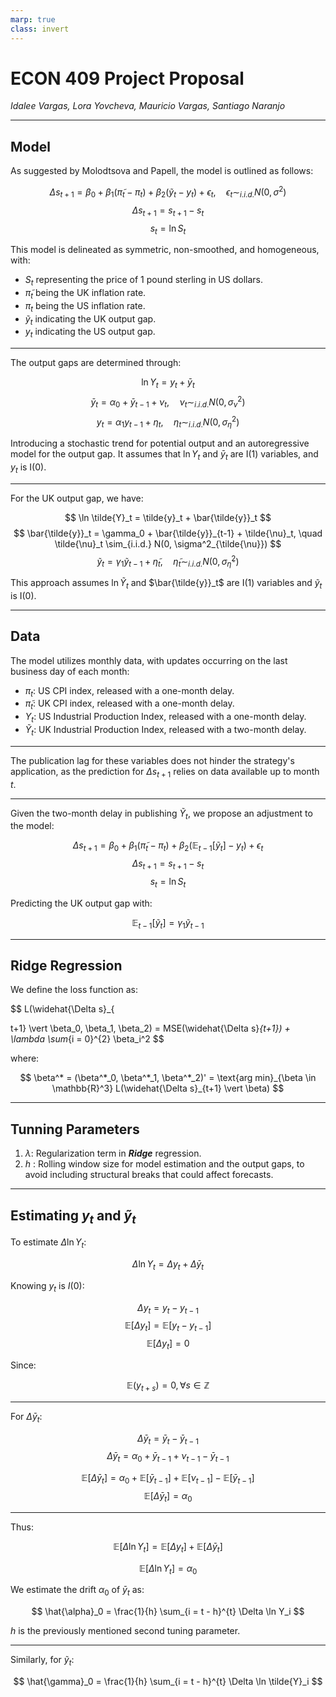 ```yaml
---
marp: true
class: invert
---
```


# ECON 409 Project Proposal

*Idalee Vargas, Lora Yovcheva, Mauricio Vargas, Santiago Naranjo*

---
## Model

As suggested by Molodtsova and Papell, the model is outlined as follows:

$$
\Delta s_{t+1} = \beta_0 + 
    \beta_1(\tilde{\pi}_t - \pi_t) +
    \beta_2(\tilde{y}_t - y_t) +
    \epsilon_t, 
    \quad
    \epsilon_t \sim_{i.i.d.} N(0, \sigma^2)
$$
$$
\Delta s_{t+1} = s_{t+1} - s_t
$$
$$
s_t = \ln{S_t}
$$

This model is delineated as symmetric, non-smoothed, and homogeneous, with:

- $S_t$ representing the price of 1 pound sterling in US dollars.
- $\tilde{\pi}_t$ being the UK inflation rate.
- $\pi_t$ being the US inflation rate.
- $\tilde{y}_t$ indicating the UK output gap.
- $y_t$ indicating the US output gap.

---

The output gaps are determined through:

$$
\ln Y_t = y_t + \bar{y}_t
$$
$$ 
\bar{y}_t = \alpha_0 + \bar{y}_{t-1} + \nu_t,
\quad
\nu_t \sim_{i.i.d.} N(0, \sigma^2_{\nu})
$$
$$
y_t = \alpha_1 y_{t-1} + \eta_t,
\quad
\eta_t \sim_{i.i.d.} N(0, \sigma^2_{\eta})
$$

Introducing a stochastic trend for potential output and an autoregressive model for the output gap. It assumes that $\ln Y_t$ and $\bar{y}_t$ are I(1) variables, and $y_t$ is I(0).

---

For the UK output gap, we have:

$$
\ln \tilde{Y}_t = \tilde{y}_t + \bar{\tilde{y}}_t
$$
$$ 
\bar{\tilde{y}}_t = \gamma_0 + \bar{\tilde{y}}_{t-1} + \tilde{\nu}_t,
\quad
\tilde{\nu}_t \sim_{i.i.d.} N(0, \sigma^2_{\tilde{\nu}})
$$
$$
\tilde{y}_t = \gamma_1 \tilde{y}_{t-1} + \tilde{\eta}_t, 
\quad
\tilde{\eta}_t \sim_{i.i.d.} N(0, \sigma^2_{\tilde{\eta}})
$$

This approach assumes $\ln \tilde{Y}_t$ and $\bar{\tilde{y}}_t$ are I(1) variables and $\tilde{y}_t$ is I(0).

---

## Data

The model utilizes monthly data, with updates occurring on the last business day of each month:

- $\pi_t$: US CPI index, released with a one-month delay.
- $\tilde{\pi}_t$: UK CPI index, released with a one-month delay.
- $Y_t$: US Industrial Production Index, released with a one-month delay.
- $\tilde{Y}_t$: UK Industrial Production Index, released with a two-month delay.

---

The publication lag for these variables does not hinder the strategy's application, as the prediction for $\Delta s_{t+1}$ relies on data available up to month $t$.

---

Given the two-month delay in publishing $\tilde{Y}_t$, we propose an adjustment to the model:

$$
\Delta s_{t+1} = \beta_0 + 
    \beta_1(\tilde{\pi}_t - \pi_t) +
    \beta_2(\mathbb{E}_{t-1}[\tilde{y}_t] - y_t) +
    \epsilon_t
$$
$$
\Delta s_{t+1} = s_{t+1} - s_t
$$
$$
s_t = \ln{S_t}
$$

Predicting the UK output gap with:

$$
\mathbb{E}_{t-1}[{\tilde{y}_t}] = \gamma_1 \tilde{y}_{t-1}
$$

---

## Ridge Regression

We define the loss function as:

$$
L(\widehat{\Delta s}_{

t+1} \vert \beta_0, \beta_1, \beta_2) = 
    MSE(\widehat{\Delta s}_{t+1}) + 
    \lambda \sum_{i = 0}^{2} \beta_i^2
$$

where:

$$
\beta^* = (\beta^*_0, \beta^*_1, \beta^*_2)' = 
\text{arg min}_{\beta \in \mathbb{R}^3} L(\widehat{\Delta s}_{t+1} \vert \beta)
$$

---

## Tunning Parameters

1. $\lambda$: Regularization term in ***Ridge*** regression.
2. $h$ : Rolling window size for model estimation and the output gaps, to avoid including structural breaks that could affect forecasts.

---

## Estimating $y_t$ and $\tilde{y}_t$

To estimate $\Delta \ln Y_t$:

$$
\Delta \ln Y_t = \Delta y_t + \Delta \bar{y}_t
$$

Knowing $y_t$ is $I(0)$:

$$
\Delta y_t = y_t - y_{t-1}
$$
$$
\mathbb{E}[\Delta y_t] = \mathbb{E}[y_t - y_{t-1}]
$$
$$
\mathbb{E}[\Delta y_t] = 0
$$

Since:

$$
\mathbb{E}(y_{t+s}) = 0, \forall s \in \mathbb{Z}
$$

---
For $\Delta \bar{y}_t$:

$$
\Delta \bar{y}_t = \bar{y}_t - \bar{y}_{t-1} 
$$
$$
\Delta \bar{y}_t = \alpha_0 + \bar{y}_{t-1} + \nu_{t-1} - \bar{y}_{t-1} 
$$

$$
\mathbb{E}[\Delta \bar{y}_t] = 
\alpha_0 +
\mathbb{E}[\bar{y}_{t-1}] + 
\mathbb{E}[\nu_{t-1}] - 
\mathbb{E}[\bar{y}_{t-1}] 
$$
$$
\mathbb{E}[\Delta \bar{y}_t] = \alpha_0
$$

---

Thus:

$$
\mathbb{E}[\Delta \ln Y_t] =  
\mathbb{E}[\Delta y_t] +  
\mathbb{E}[\Delta \bar{y}_t]
$$

$$
\mathbb{E}[\Delta \ln Y_t] = \alpha_0
$$

We estimate the drift $\alpha_0$ of $\bar{y}_t$ as:

$$
\hat{\alpha}_0 = \frac{1}{h} \sum_{i = t - h}^{t} \Delta \ln Y_i
$$

$h$ is the previously mentioned second tuning parameter.

---

Similarly, for $\tilde{y}_t$:

$$
\hat{\gamma}_0 = \frac{1}{h} \sum_{i = t - h}^{t} \Delta \ln \tilde{Y}_i
$$